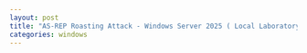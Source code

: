 ```yaml
---
layout: post
title: "AS-REP Roasting Attack - Windows Server 2025 ( Local Laboratory )"
categories: windows
---
```

